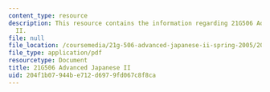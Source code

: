 ```yaml
---
content_type: resource
description: This resource contains the information regarding 21G506 Advanced Japanese
  II.
file: null
file_location: /coursemedia/21g-506-advanced-japanese-ii-spring-2005/204f1b07944be712d6979fd067c8f8ca_MIT21G_506S05_506hw4.pdf
file_type: application/pdf
resourcetype: Document
title: 21G506 Advanced Japanese II
uid: 204f1b07-944b-e712-d697-9fd067c8f8ca
---
```

